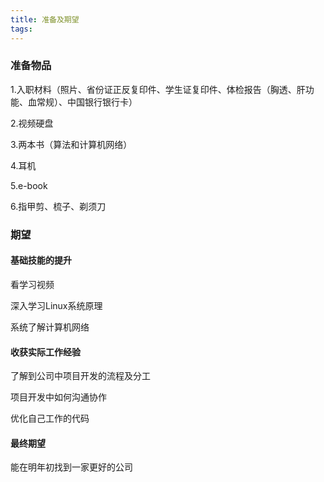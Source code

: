 ```yaml
---
title: 准备及期望
tags:
---
```


### 准备物品

1.入职材料（照片、省份证正反复印件、学生证复印件、体检报告（胸透、肝功能、血常规）、中国银行银行卡）

2.视频硬盘

3.两本书（算法和计算机网络）

4.耳机

5.e-book

6.指甲剪、梳子、剃须刀

### 期望

#### 基础技能的提升

看学习视频

深入学习Linux系统原理

系统了解计算机网络

#### 收获实际工作经验

了解到公司中项目开发的流程及分工

项目开发中如何沟通协作

优化自己工作的代码

#### 最终期望

能在明年初找到一家更好的公司